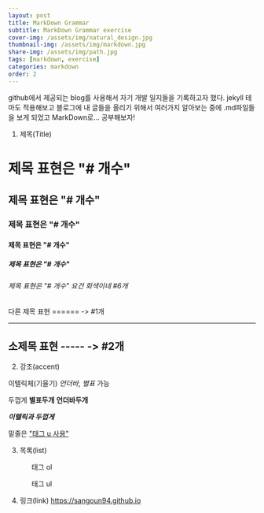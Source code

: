 ```yaml
---
layout: post
title: MarkDown Grammar
subtitle: MarkDown Grammar exercise
cover-img: /assets/img/natural_design.jpg
thumbnail-img: /assets/img/markdown.jpg
share-img: /assets/img/path.jpg
tags: [markdown, exercise]
categories: markdown
order: 2
---
```


github에서 제공되는 blog를 사용해서 자기 개발 일지들을 기록하고자 했다. jekyll 테마도 적용해보고 블로그에 내 글들을 올리기 위해서 여러가지 알아보는 중에 .md파일들을 보게 되었고 MarkDown로... 공부해보자!

1. 제목(Title)
# 제목 표현은 "# 개수"
## 제목 표현은 "# 개수"
### 제목 표현은 "# 개수"
#### 제목 표현은 "# 개수"
##### 제목 표현은 "# 개수"
###### 제목 표현은 "# 개수" 요건 회색이네 #6개
다른 제목 표현 ====== -> #1개
____________
소제목 표현 ----- -> #2개
---------

2. 강조(accent)

이텔릭체(기울기) _언더바_, *별표* 가능

두껍게 **별표두개** __언더바두개__

_**이텔릭과 두껍게**_

밑줄은 <u>"태그 u 사용"</u>

3. 목록(list)

<ol>
<ol>태그 ol</ol>
<ul>태그 ul</ul>
</ol>

4. 링크(link)
<a>https://sangoun94.github.io</a>

